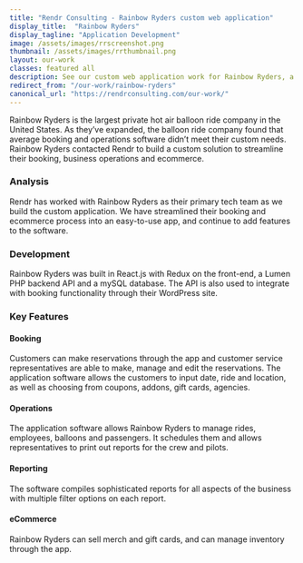 ```yaml
---
title: "Rendr Consulting - Rainbow Ryders custom web application"
display_title:  "Rainbow Ryders"
display_tagline: "Application Development"
image: /assets/images/rrscreenshot.png
thumbnail: /assets/images/rrthumbnail.png
layout: our-work
classes: featured all
description: See our custom web application work for Rainbow Ryders, a booking and business solution engine.
redirect_from: "/our-work/rainbow-ryders"
canonical_url: "https://rendrconsulting.com/our-work/"
---
```

Rainbow Ryders is the largest private hot air balloon ride company in the United States. As they’ve expanded, the balloon ride company found that average booking and operations software didn’t meet their custom needs. Rainbow Ryders contacted Rendr to build a custom solution to streamline their booking, business operations and ecommerce.

### Analysis

Rendr has worked with Rainbow Ryders as their primary tech team as we build the custom application. We have streamlined their booking and ecommerce process into an easy-to-use app, and continue to add features to the software.

### Development

Rainbow Ryders was built in React.js with Redux on the front-end, a Lumen PHP backend API and a mySQL database. The API is also used to integrate with booking functionality through their WordPress site.

### Key Features

#### Booking

Customers can make reservations through the app and customer service representatives are able to make, manage and edit the reservations. The application software allows the customers to input date, ride and location, as well as choosing from coupons, addons, gift cards, agencies.

#### Operations

The application software allows Rainbow Ryders to manage rides, employees, balloons and passengers. It schedules them and allows representatives to print out reports for the crew and pilots.

#### Reporting

The software compiles sophisticated reports for all aspects of the business with multiple filter options on each report.

#### eCommerce

Rainbow Ryders can sell merch and gift cards, and can manage inventory through the app.